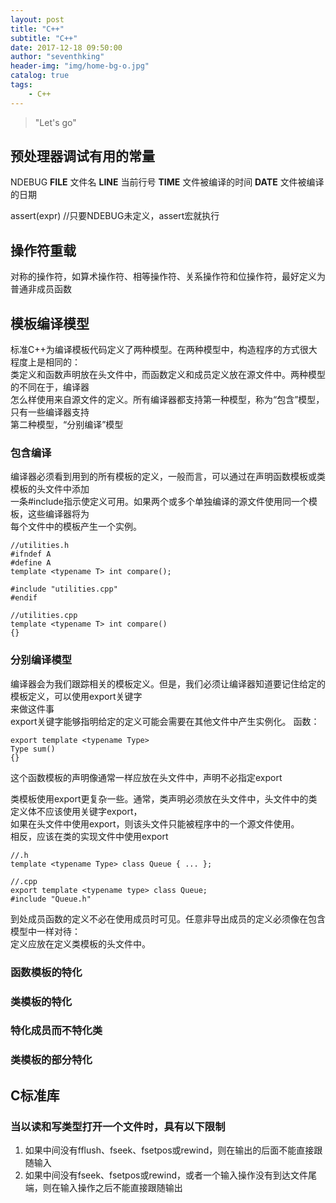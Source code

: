 ```yaml
---
layout: post
title: "C++"
subtitle: "C++"
date: 2017-12-18 09:50:00
author: "seventhking"
header-img: "img/home-bg-o.jpg"
catalog: true
tags:
    - C++
---
```


> "Let's go"

## 预处理器调试有用的常量
NDEBUG
__FILE__ 文件名
__LINE__ 当前行号
__TIME__ 文件被编译的时间
__DATE__ 文件被编译的日期


assert(expr)  //只要NDEBUG未定义，assert宏就执行


## 操作符重载
对称的操作符，如算术操作符、相等操作符、关系操作符和位操作符，最好定义为普通非成员函数


## 模板编译模型
标准C++为编译模板代码定义了两种模型。在两种模型中，构造程序的方式很大程度上是相同的：  
类定义和函数声明放在头文件中，而函数定义和成员定义放在源文件中。两种模型的不同在于，编译器  
怎么样使用来自源文件的定义。所有编译器都支持第一种模型，称为“包含”模型，只有一些编译器支持  
第二种模型，“分别编译”模型

### 包含编译
编译器必须看到用到的所有模板的定义，一般而言，可以通过在声明函数模板或类模板的头文件中添加  
一条#include指示使定义可用。如果两个或多个单独编译的源文件使用同一个模板，这些编译器将为  
每个文件中的模板产生一个实例。

~~~
//utilities.h
#ifndef A
#define A
template <typename T> int compare();

#include "utilities.cpp"
#endif

//utilities.cpp
template <typename T> int compare()
{}
~~~

### 分别编译模型
编译器会为我们跟踪相关的模板定义。但是，我们必须让编译器知道要记住给定的模板定义，可以使用export关键字  
来做这件事  
export关键字能够指明给定的定义可能会需要在其他文件中产生实例化。
函数：  
~~~
export template <typename Type>
Type sum()
{}
~~~
这个函数模板的声明像通常一样应放在头文件中，声明不必指定export

类模板使用export更复杂一些。通常，类声明必须放在头文件中，头文件中的类定义体不应该使用关键字export，  
如果在头文件中使用export，则该头文件只能被程序中的一个源文件使用。  
相反，应该在类的实现文件中使用export  
~~~
//.h
template <typename Type> class Queue { ... };

//.cpp
export template <typename type> class Queue;
#include "Queue.h"
~~~

到处成员函数的定义不必在使用成员时可见。任意非导出成员的定义必须像在包含模型中一样对待：  
定义应放在定义类模板的头文件中。


### 函数模板的特化

### 类模板的特化

### 特化成员而不特化类

### 类模板的部分特化


## C标准库

### 当以读和写类型打开一个文件时，具有以下限制
1. 如果中间没有fflush、fseek、fsetpos或rewind，则在输出的后面不能直接跟随输入  
2. 如果中间没有fseek、fsetpos或rewind，或者一个输入操作没有到达文件尾端，则在输入操作之后不能直接跟随输出  

